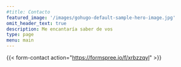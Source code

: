 ```yaml
---
#title: Contacto
featured_image: '/images/gohugo-default-sample-hero-image.jpg'
omit_header_text: true
description: Me encantaría saber de vos
type: page
menu: main
---
```



{{< form-contact action="https://formspree.io/f/xrbzzqyl"  >}}